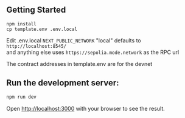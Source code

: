 
## Getting Started

```
npm install
cp template.env .env.local
```
Edit .env.local
`NEXT_PUBLIC_NETWORK` "local" defaults to `http://localhost:8545/`   
and anything else uses `https://sepolia.mode.network` as the RPC url

The contract addresses in template.env are for the devnet

## Run the development server:

```bash
npm run dev
```

Open [http://localhost:3000](http://localhost:3000) with your browser to see the result.
